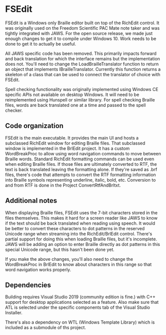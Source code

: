 # FSEdit 

FSEdit is a Windows only Braille editor built on top of the RichEdit
control. It was originally used on the Freedom Scientific PAC Mate
note taker and was tightly integrated with JAWS.  For the open source
release, we made just enough changes to get it to compile under
Windows 10. Work needs to be done to get it to actually be useful.

All JAWS specific code has been removed. This primarily impacts
forward and back translation for which the interface remains but the
implementation does not. You'll need to change the
LoadBrailleTranslator function to return an object that implements
IBrailleTranslator. Currently this function returns a skeleton of a
class that can be used to connect the translator of choice with FSEdit.

Spell checking functionality was originally implemented using Windows
CE specific APIs not available on desktop Windows. It will need to be
reimplemented using Hunspell or similar library.  For spell checking
Braille files, words are back translated one at a time and passed to
the spell checker.

## Code organization

FSEdit is the main executable. It provides the main UI and hosts a
subclassed RichEdit window for editing Braille files. That subclassed
window is implemented in the BrlEdit project. It has a custom
WordBreakProc to allow using word navigation commands to move between
Braille words. Standard RichEdit formatting commands can be used even
when editing Braille files. If those files are ultimately converted to
RTF, the text is back translated leaving the formatting alone. If
they're saved as .brf files, there's code that attempts to convert the
RTF formatting information into Braille symbols representing
underline, italic, bold, etc.  Conversion to and from RTF is done in
the Project ConvertRtfAndBrltxt.

## Additional notes

When displaying Braille files, FSEdit uses the 7-bit characters stored
in the files themselves. This makes it hard for a screen reader
like JAWS to know if the text should be back translated when reading
using speech. It would be better to convert these characters to dot
patterns in the reserved Unicode range when streaming into the
RichEdit/BrlEdit  control. There's partial support for doing this when
loading Braille files, but it's incomplete. JAWS will be adding an option to enter Braille
directly as dot patterns in this special Unicode range, but this hasn't been done
yet.  

If you make the above changes, you'll also need to  change the WordBreakProc in BrlEdit to know
about characters in this range so that word navigation works properly.

## Dependencies

Building requires Visual Studio 2019 (community edition is fine.) with
C++ support for desktop applications selected as a feature. Also make sure
that ATL is selected under the specific components tab of the Visual
Studio Installer.

There's also a dependency on WTL (Windows Template Library) which is
included as a submodule of ths project.
